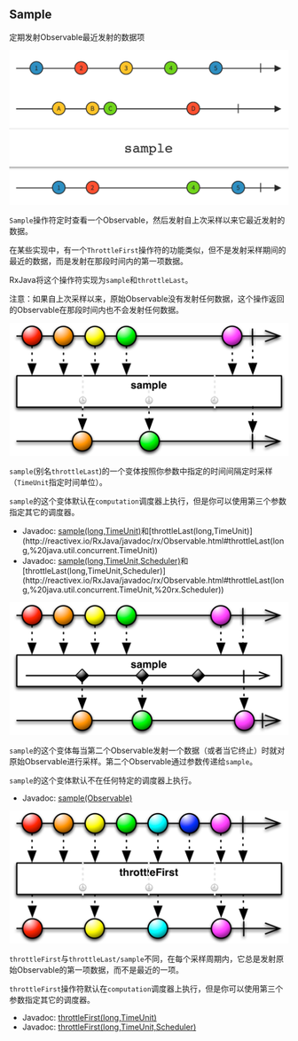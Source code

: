 
## Sample

定期发射Observable最近发射的数据项

![sample](../images/operators/sample.c.png)

`Sample`操作符定时查看一个Observable，然后发射自上次采样以来它最近发射的数据。

在某些实现中，有一个`ThrottleFirst`操作符的功能类似，但不是发射采样期间的最近的数据，而是发射在那段时间内的第一项数据。

RxJava将这个操作符实现为`sample`和`throttleLast`。

注意：如果自上次采样以来，原始Observable没有发射任何数据，这个操作返回的Observable在那段时间内也不会发射任何数据。

![sample](../images/operators/sample.png)

`sample`(别名`throttleLast`)的一个变体按照你参数中指定的时间间隔定时采样（`TimeUnit`指定时间单位）。

`sample`的这个变体默认在`computation`调度器上执行，但是你可以使用第三个参数指定其它的调度器。

* Javadoc: [sample(long,TimeUnit)](http://reactivex.io/RxJava/javadoc/rx/Observable.html#sample(long,%20java.util.concurrent.TimeUnit))和[throttleLast(long,TimeUnit)](http://reactivex.io/RxJava/javadoc/rx/Observable.html#throttleLast(long,%20java.util.concurrent.TimeUnit))
* Javadoc: [sample(long,TimeUnit,Scheduler)](http://reactivex.io/RxJava/javadoc/rx/Observable.html#sample(long,%20java.util.concurrent.TimeUnit,%20rx.Scheduler))和[throttleLast(long,TimeUnit,Scheduler)](http://reactivex.io/RxJava/javadoc/rx/Observable.html#throttleLast(long,%20java.util.concurrent.TimeUnit,%20rx.Scheduler))

![sample](../images/operators/sample.o.png)

`sample`的这个变体每当第二个Observable发射一个数据（或者当它终止）时就对原始Observable进行采样。第二个Observable通过参数传递给`sample`。

`sample`的这个变体默认不在任何特定的调度器上执行。

* Javadoc: [sample(Observable)](http://reactivex.io/RxJava/javadoc/rx/Observable.html#sample(rx.Observable))

![throttleFirst](../images/operators/throttleFirst.png)

`throttleFirst`与`throttleLast/sample`不同，在每个采样周期内，它总是发射原始Observable的第一项数据，而不是最近的一项。

`throttleFirst`操作符默认在`computation`调度器上执行，但是你可以使用第三个参数指定其它的调度器。

* Javadoc: [throttleFirst(long,TimeUnit)](http://reactivex.io/RxJava/javadoc/rx/Observable.html#throttleFirst(long,%20java.util.concurrent.TimeUnit))
* Javadoc: [throttleFirst(long,TimeUnit,Scheduler)](http://reactivex.io/RxJava/javadoc/rx/Observable.html#throttleFirst(long,%20java.util.concurrent.TimeUnit,%20rx.Scheduler))
